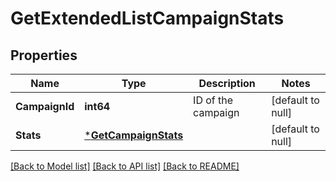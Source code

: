 # GetExtendedListCampaignStats

## Properties
Name | Type | Description | Notes
------------ | ------------- | ------------- | -------------
**CampaignId** | **int64** | ID of the campaign | [default to null]
**Stats** | [***GetCampaignStats**](getCampaignStats.md) |  | [default to null]

[[Back to Model list]](../README.md#documentation-for-models) [[Back to API list]](../README.md#documentation-for-api-endpoints) [[Back to README]](../README.md)


